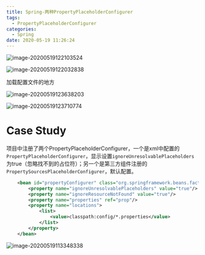 ```yaml
---
title: Spring-两种PropertyPlaceholderConfigurer
tags:
  - PropertyPlaceholderConfigurer
categories:
  - Spring
date: 2020-05-19 11:26:24
---
```




![image-20200519122103524](/github/northernw.github.io/image/image-20200519122103524.png)

![image-20200519122032838](/github/northernw.github.io/image/image-20200519122032838.png)





加载配置文件的地方

![image-20200519123638203](/github/northernw.github.io/image/image-20200519123638203.png)

![image-20200519123710774](/github/northernw.github.io/image/image-20200519123710774.png)





# Case Study

项目中注册了两个PropertyPlaceholderConfigurer，一个是xml中配置的`PropertyPlaceholderConfigurer`，显示设置`ignoreUnresolvablePlaceholders`为true（忽略找不到的占位符）；另一个是第三方组件注册的`PropertySourcesPlaceholderConfigurer`，默认配置。

```xml
    <bean id="propertyConfigurer" class="org.springframework.beans.factory.config.PropertyPlaceholderConfigurer">
        <property name="ignoreUnresolvablePlaceholders" value="true"/>
        <property name="ignoreResourceNotFound" value="true"/>
        <property name="properties" ref="prop"/>
        <property name="locations">
            <list>
                <value>classpath:config/*.properties</value>
            </list>
        </property>
    </bean>
```



![image-20200519113348338](/github/northernw.github.io/image/image-20200519113348338.png)